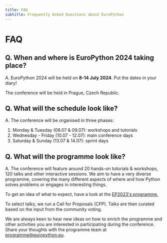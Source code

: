```yaml
---
title: FAQ
subtitle: Frequently Asked Questions about EuroPython
---
```


# FAQ

## **Q. When and where is EuroPython 2024 taking place?**

A. EuroPython 2024 will be held on **8-14 July 2024**. Put the dates in your diary!

The conference will be held in Prague, Czech Republic.

## **Q. What will the schedule look like?**

A. The conference will be organised in three phases:

1. Monday & Tuesday (08.07 & 09.07): workshops and tutorials
2. Wednesday - Friday (10.07 - 12.07): main conference days
3. Saturday & Sunday (13.07 & 14.07): sprint days

## **Q. What will the programme look like?**

A. The conference will feature around 20 hands-on tutorials & workshops, 120 talks and other interactive sessions. We aim to have a very diverse programme, covering the many different aspects of where and how Python solves problems or engages in interesting things.

To get an idea of what to expect, have a look at the [EP2023's programme.](https://ep2023.europython.eu/schedule/2023-07-17/)

To select talks, we run a Call for Proposals (CFP). Talks are then curated based on the input from the community voting.

We are always keen to hear new ideas on how to enrich the programme and other activities you are interested in participating during the conference. Share your thoughts with the programme team at [programme@europython.eu](mailto:programme@europython.eu).
